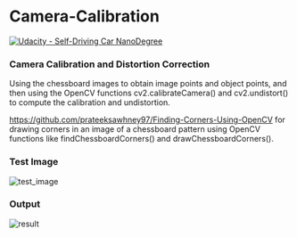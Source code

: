 # Camera-Calibration
[![Udacity - Self-Driving Car NanoDegree](https://s3.amazonaws.com/udacity-sdc/github/shield-carnd.svg)](http://www.udacity.com/drive)


### Camera Calibration and Distortion Correction

Using the chessboard images to obtain image points and object points, and then using the OpenCV functions cv2.calibrateCamera() and cv2.undistort() to compute the calibration and undistortion. 

https://github.com/prateeksawhney97/Finding-Corners-Using-OpenCV for drawing corners in an image of a chessboard pattern using OpenCV functions like findChessboardCorners() and drawChessboardCorners().

### Test Image

![test_image](https://user-images.githubusercontent.com/34116562/48997972-d0209a80-f177-11e8-9a5b-0a7c9666dfce.png)

### Output

![result](https://user-images.githubusercontent.com/34116562/48997655-ac108980-f176-11e8-8df3-f323cec29b6a.png)

